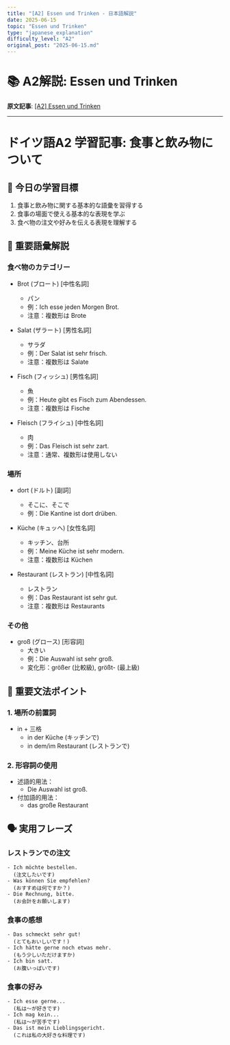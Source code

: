 ```yaml
---
title: "[A2] Essen und Trinken - 日本語解説"
date: 2025-06-15
topic: "Essen und Trinken"
type: "japanese_explanation"
difficulty_level: "A2"
original_post: "2025-06-15.md"
---
```


# 📚 A2解説: Essen und Trinken

**原文記事**: [[A2] Essen und Trinken](2025-06-15.md)

---

# ドイツ語A2 学習記事: 食事と飲み物について

## 🎯 今日の学習目標
1. 食事と飲み物に関する基本的な語彙を習得する
2. 食事の場面で使える基本的な表現を学ぶ
3. 食べ物の注文や好みを伝える表現を理解する

## 📖 重要語彙解説

### 食べ物のカテゴリー
- Brot (ブロート) [中性名詞]
  - パン
  - 例：Ich esse jeden Morgen Brot.
  - 注意：複数形は Brote

- Salat (ザラート) [男性名詞]
  - サラダ
  - 例：Der Salat ist sehr frisch.
  - 注意：複数形は Salate

- Fisch (フィッシュ) [男性名詞]
  - 魚
  - 例：Heute gibt es Fisch zum Abendessen.
  - 注意：複数形は Fische

- Fleisch (フライシュ) [中性名詞]
  - 肉
  - 例：Das Fleisch ist sehr zart.
  - 注意：通常、複数形は使用しない

### 場所
- dort (ドルト) [副詞]
  - そこに、そこで
  - 例：Die Kantine ist dort drüben.

- Küche (キュッヘ) [女性名詞]
  - キッチン、台所
  - 例：Meine Küche ist sehr modern.
  - 注意：複数形は Küchen

- Restaurant (レストラン) [中性名詞]
  - レストラン
  - 例：Das Restaurant ist sehr gut.
  - 注意：複数形は Restaurants

### その他
- groß (グロース) [形容詞]
  - 大きい
  - 例：Die Auswahl ist sehr groß.
  - 変化形：größer (比較級), größt- (最上級)

## 📝 重要文法ポイント

### 1. 場所の前置詞
- in + 三格
  - in der Küche (キッチンで)
  - in dem/im Restaurant (レストランで)

### 2. 形容詞の使用
- 述語的用法：
  - Die Auswahl ist groß.
- 付加語的用法：
  - das große Restaurant

## 🗣️ 実用フレーズ

### レストランでの注文
```
- Ich möchte bestellen.
  (注文したいです)
- Was können Sie empfehlen?
  (おすすめは何ですか？)
- Die Rechnung, bitte.
  (お会計をお願いします)
```

### 食事の感想
```
- Das schmeckt sehr gut!
  (とてもおいしいです！)
- Ich hätte gerne noch etwas mehr.
  (もう少しいただけますか)
- Ich bin satt.
  (お腹いっぱいです)
```

### 食事の好み
```
- Ich esse gerne...
  (私は〜が好きです)
- Ich mag kein...
  (私は〜が苦手です)
- Das ist mein Lieblingsgericht.
  (これは私の大好きな料理です)
```
